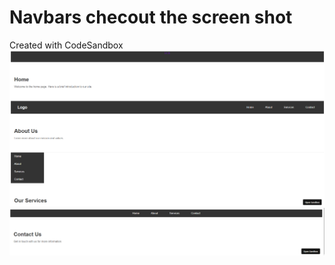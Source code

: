 # Navbars checout the screen shot
Created with CodeSandbox
![screenshot](./Screenshot.png)
![screenshot](./Screenshot2.png)
